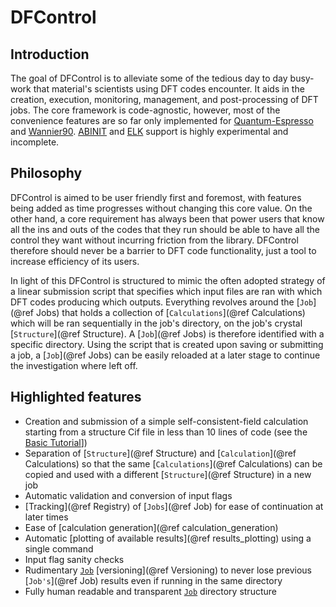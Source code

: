 # DFControl
## Introduction
The goal of DFControl is to alleviate some of the tedious day to day busy-work that material's scientists using DFT 
codes encounter. It aids in the creation, execution, monitoring, management, and post-processing of DFT jobs. 
The core framework is code-agnostic, however, most of the convenience features are so far only implemented for [Quantum-Espresso](https://quantum-espresso.org) and [Wannier90](http://www.wannier.org/). [ABINIT](https://www.abinit.org) and [ELK](https://elk.sourceforge.io) support is highly experimental and incomplete.

## Philosophy
DFControl is aimed to be user friendly first and foremost, with features being added as time progresses without changing this core value. On the other hand, a core requirement has always been that power users that know all the ins and outs of the codes that they run should be able to have all the control they want without incurring friction from the library.
DFControl therefore should never be a barrier to DFT code functionality, just a tool to increase efficiency of its users.

In light of this DFControl is structured to mimic the often adopted strategy of a linear submission script that specifies which input files 
are ran with which DFT codes producing which outputs. Everything revolves around the [`Job`](@ref Jobs) that holds a collection of [`Calculations`](@ref Calculations) which will be ran sequentially in the job's directory, on the job's crystal [`Structure`](@ref Structure). A [`Job`](@ref Jobs) is therefore identified with a specific directory.
Using the script that is created upon saving or submitting a job, a [`Job`](@ref Jobs) can be easily reloaded at a later stage to continue the investigation where left off.


## Highlighted features
- Creation and submission of a simple self-consistent-field calculation starting from a structure Cif file in less than 10 lines of code (see the [Basic Tutorial](@ref)])
- Separation of [`Structure`](@ref Structure) and [`Calculation`](@ref Calculations) so that the same [`Calculations`](@ref Calculations) can be copied and used with a different [`Structure`](@ref Structure) in a new job 
- Automatic validation and conversion of input flags
- [Tracking](@ref Registry) of [`Jobs`](@ref Job) for ease of continuation at later times
- Ease of [calculation generation](@ref calculation_generation)
- Automatic [plotting of available results](@ref results_plotting) using a single command
- Input flag sanity checks
- Rudimentary [`Job`](@ref) [versioning](@ref Versioning) to never lose previous [`Job's`](@ref Job) results even if running in the same directory
- Fully human readable and transparent [`Job`](@ref) directory structure 
